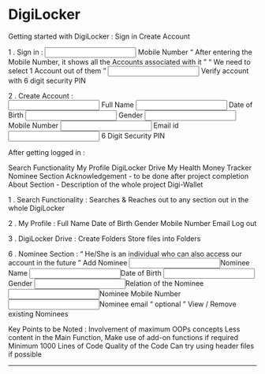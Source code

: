 # DigiLocker

Getting started with DigiLocker : 
Sign in
Create Account

1 . Sign in : 
	<input> Mobile Number
“ After entering the Mobile Number, it shows all the Accounts associated with it ”
“ We need to select 1 Account out of them ”
	<input> Verify account with 6 digit security PIN
	<sign in>

2 . Create Account :  
<input> Full Name
<input> Date of Birth
<input> Gender
<input> Mobile Number
<input> Email id
<input> 6 Digit Security PIN
<create>


 After getting logged in : 

Search Functionality
My Profile
DigiLocker Drive
My Health
Money Tracker
Nominee Section
Acknowledgement - to be done after project completion
About Section - Description of the whole project
Digi-Wallet



1 . Search Functionality : 
Searches & Reaches out to any section out in the whole DigiLocker

2 . My Profile :
Full Name
Date of Birth
Gender
Mobile Number <can edit further>
Email <can edit further>
Log out

3 . DigiLocker Drive : 
Create Folders
Store files into Folders

6 . Nominee Section : 
“ He/She is an individual who can also access our account in the future ”
Add Nominee
		<input>Nominee Name
		<input>Date of Birth
		<input>Gender
		<input>Relation of the Nominee
		<input>Nominee Mobile Number
		<input>Nominee email “ optional ”
View / Remove existing Nominees



Key Points to be Noted : 
Involvement of maximum OOPs concepts
Less content in the Main Function, Make use of add-on functions if required
Minimum 1000 Lines of Code
Quality of the Code
Can try using header files if possible


*****
